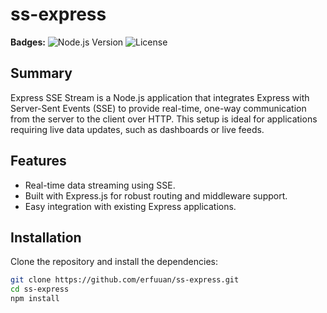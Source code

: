 # ss-express


**Badges:**
![Node.js Version](https://img.shields.io/node/v/express-sse-stream)
![License](https://img.shields.io/npm/l/express-sse-stream)

## Summary

Express SSE Stream is a Node.js application that integrates Express with Server-Sent Events (SSE) to provide real-time, one-way communication from the server to the client over HTTP. This setup is ideal for applications requiring live data updates, such as dashboards or live feeds.

## Features

- Real-time data streaming using SSE.
- Built with Express.js for robust routing and middleware support.
- Easy integration with existing Express applications.

## Installation

Clone the repository and install the dependencies:

```bash
git clone https://github.com/erfuuan/ss-express.git
cd ss-express
npm install
